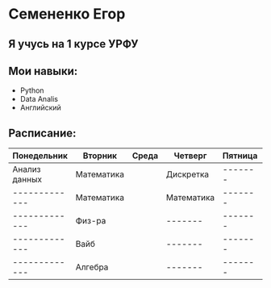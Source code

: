 # Семененко Егор
## Я учусь на 1 курсе УРФУ
## Мои навыки:
* Python
* Data Analis
* Английский
## Расписание:
|Понедельник  |Вторник|Среда          |Четверг|Пятница|Суббота|
|-----------  |-------|---------------|-------|-------|-------|
|Анализ данных|Математика||Дискретка|-------|-------|
|-------------|Математика||Математика|-------|-------|
|-------------|Физ-ра||-------|-------|-------|
|-------------|Вайб||-------|-------|-------|
|-------------|Алгебра||-------|-------|-------|

